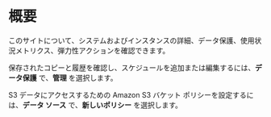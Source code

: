 概要
====

このサイトについて、システムおよびインスタンスの詳細、データ保護、使用状況メトリクス、弾力性アクションを確認できます。

保存されたコピーと履歴を確認し、スケジュールを追加または編集するには、**データ保護** で、**管理** を選択します。

S3 データにアクセスするための Amazon S3 バケット ポリシーを設定するには、**データ ソース** で、**新しいポリシー** を選択します。

